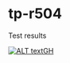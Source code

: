 # tp-r504
Test results

[![ALT textGH](https://github.com/BrHugo662/tp-r504/actions/workflows/pytest.yml/badge.svg)](https://github.com/BrHugo662/tp-r504/actions)
